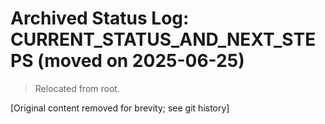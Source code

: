 # Archived Status Log: CURRENT_STATUS_AND_NEXT_STEPS (moved on 2025-06-25)

> Relocated from root.

[Original content removed for brevity; see git history] 